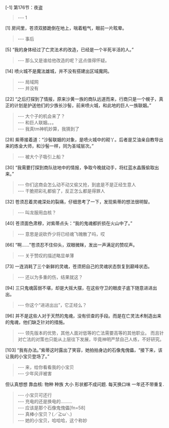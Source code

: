 
[-1] 第176节：夜盗
>--- 1<br>

[1] 房间里，苍须双膝跪倒在地上，喘着粗气，眼前一片眩晕。
>--- 事后<br>

[5] “我的身体经过了亡灵法术的改造，已经是一个半死半活的人。”
>--- 那么又是谁给他改造的呢？这点值得怀疑。<br>

[14] 喷火城不是魔法雄城，并不没有搭建出区域魔网。
>--- 局域网<br>
>--- 并没有<br>

[22] “之后打探到了情报，原来沙黄一族的商队远道而来，行商只是一个幌子，真正的计划是护送他们的少族长沙髻，前来喷火城，和此地的巨人一族联姻。”
>--- 大个子的机会来了？<br>
>--- 和巨人联姻。。。<br>
>--- 我真tm神机妙算，我猜到了<br>

[28] 紫蒂接着道：“沙髻联姻的对象，是喷火城中的砌丫。后者是艾油亲自教导出来的炼金大师，和沙髻一样，同为圣域层次。”
>--- 被大个子吸引上船？<br>

[30] “我需要打探到商队驻地中的情报，争取今晚就动手，将红蓝水晶簇偷取出来。”
>--- 你们这商会怎么动不动又偷又抢，到底是不是正经生意人<br>
>--- 干脆把彩礼都偷了，反正怎么都是得罪人<br>

[32] 苍须忍着灵魂深处的裂痛，仔细思考了一下，发现紫蒂的想法很明智。
>--- 叫龙服用血核？<br>

[40] 苍须面色肃穆，对紫蒂点头：“我的鬼魂都折损在火山中了。”
>--- 意思是说砍乔少将已经魂飞魄散了吗，哎<br>

[66] “啊……”苍须忍不住仰头，双眼微眯，发出一声满足的赞叹声。
>--- 关于赞叹的描述略显单薄<br>

[73] 一连消耗了三个新鲜的灵魂，苍须把自己的灵魂状态恢复到巅峰状态。
>--- 还以为多重的伤，结果就这？<br>

[94] 三只鬼魂孱弱不堪，却是大摇大摆，在这些守卫的眼皮子底下随意进进出出。
>--- 你这个“进进出出”，它正经么？<br>

[96] 并不是这些人对于天然的鬼魂，没有侦查的手段。而是在亡灵法术制造出来的鬼魂，他们缺乏针对的措施。
>--- 领先版本的优势，其他人面对低等的亡法需要高等的其他职业。
而且针对亡法的对策也只能从上层往下发展，毕竟神明严禁自己人练，不好研究。<br>

[103] “我有办法。”紫蒂这时露出了笑容，她拍拍身边的石像鬼傀儡，“接下来，该让我的小宝贝登场了。”
>--- 来，给你看看我的小宝贝<br>
>--- 少年风评被害

但认真想想 靠血核: 物种  种族 大小 形状都不成问题. 每天换口味  一年还不带重复.<br>
>--- 小宝贝可还行<br>
>--- 充电的还是换电的………<br>
>--- 应该是那个石像鬼傀儡[fn=58]<br>
>--- 真棒小宝贝？(／≧ω＼)<br>
>--- 她的小宝贝，哈哈哈，这个称妙<br>
